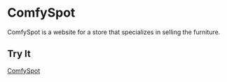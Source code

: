 # ComfySpot
ComfySpot is a website for a store that specializes in selling the furniture.
## Try It
[ComfySpot](https://comfyspot22.netlify.app/)


